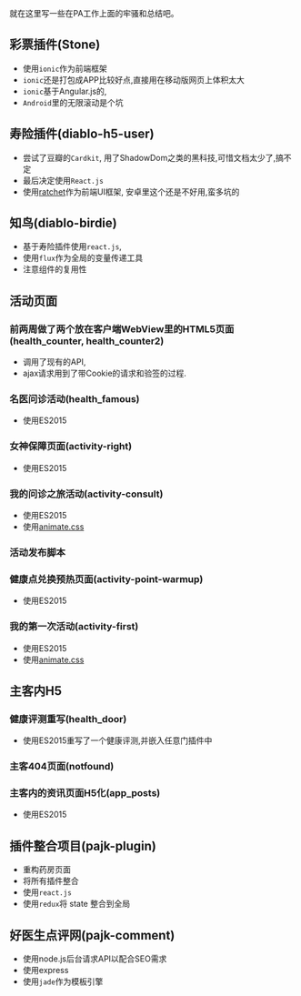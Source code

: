 就在这里写一些在PA工作上面的牢骚和总结吧。

## 彩票插件(Stone)
* 使用`ionic`作为前端框架
* `ionic`还是打包成APP比较好点,直接用在移动版网页上体积太大
* `ionic`基于Angular.js的,
* `Android`里的无限滚动是个坑

## 寿险插件(diablo-h5-user)
* 尝试了豆瓣的`Cardkit`, 用了ShadowDom之类的黑科技,可惜文档太少了,搞不定
* 最后决定使用`React.js`
* 使用[ratchet](http://goratchet.com/)作为前端UI框架, 安卓里这个还是不好用,蛮多坑的

## 知鸟(diablo-birdie)
* 基于寿险插件使用`react.js`,
* 使用`flux`作为全局的变量传递工具
* 注意组件的复用性

## 活动页面
### 前两周做了两个放在客户端WebView里的HTML5页面(health_counter, health_counter2)
* 调用了现有的API,
* ajax请求用到了带Cookie的请求和验签的过程.

### 名医问诊活动(health_famous)
* 使用ES2015

### 女神保障页面(activity-right)
* 使用ES2015

### 我的问诊之旅活动(activity-consult)
* 使用ES2015
* 使用[animate.css](https://daneden.github.io/animate.css/)

### 活动发布脚本

### 健康点兑换预热页面(activity-point-warmup)
* 使用ES2015

### 我的第一次活动(activity-first)
* 使用ES2015
* 使用[animate.css](https://daneden.github.io/animate.css/)

## 主客内H5
### 健康评测重写(health_door)
* 使用ES2015重写了一个健康评测,并嵌入任意门插件中

### 主客404页面(notfound)

### 主客内的资讯页面H5化(app_posts)
* 使用ES2015

## 插件整合项目(pajk-plugin)
* 重构药房页面
* 将所有插件整合
* 使用`react.js`
* 使用`redux`将 state 整合到全局

## 好医生点评网(pajk-comment)
* 使用node.js后台请求API以配合SEO需求
* 使用express
* 使用`jade`作为模板引擎
